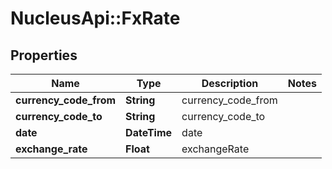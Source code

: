 # NucleusApi::FxRate

## Properties
Name | Type | Description | Notes
------------ | ------------- | ------------- | -------------
**currency_code_from** | **String** | currency_code_from | 
**currency_code_to** | **String** | currency_code_to | 
**date** | **DateTime** | date | 
**exchange_rate** | **Float** | exchangeRate | 



